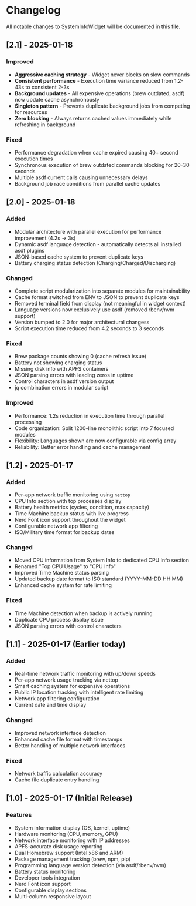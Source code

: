 # Changelog

All notable changes to SystemInfoWidget will be documented in this file.

## [2.1] - 2025-01-18

### Improved
- **Aggressive caching strategy** - Widget never blocks on slow commands
- **Consistent performance** - Execution time variance reduced from 1.2-43s to consistent 2-3s
- **Background updates** - All expensive operations (brew outdated, asdf) now update cache asynchronously
- **Singleton pattern** - Prevents duplicate background jobs from competing for resources
- **Zero blocking** - Always returns cached values immediately while refreshing in background

### Fixed
- Performance degradation when cache expired causing 40+ second execution times
- Synchronous execution of brew outdated commands blocking for 20-30 seconds
- Multiple asdf current calls causing unnecessary delays
- Background job race conditions from parallel cache updates

## [2.0] - 2025-01-18

### Added
- Modular architecture with parallel execution for performance improvement (4.2s → 3s)
- Dynamic asdf language detection - automatically detects all installed asdf plugins
- JSON-based cache system to prevent duplicate keys
- Battery charging status detection (Charging/Charged/Discharging)

### Changed
- Complete script modularization into separate modules for maintainability
- Cache format switched from ENV to JSON to prevent duplicate keys
- Removed terminal field from display (not meaningful in widget context)
- Language versions now exclusively use asdf (removed rbenv/nvm support)
- Version bumped to 2.0 for major architectural changess
- Script execution time reduced from 4.2 seconds to 3 seconds

### Fixed
- Brew package counts showing 0 (cache refresh issue)
- Battery not showing charging status
- Missing disk info with APFS containers
- JSON parsing errors with leading zeros in uptime
- Control characters in asdf version output
- jq combination errors in modular script

### Improved
- Performance: 1.2s reduction in execution time through parallel processing
- Code organization: Split 1200-line monolithic script into 7 focused modules
- Flexibility: Languages shown are now configurable via config array
- Reliability: Better error handling and cache management

## [1.2] - 2025-01-17

### Added
- Per-app network traffic monitoring using `nettop`
- CPU Info section with top processes display
- Battery health metrics (cycles, condition, max capacity)
- Time Machine backup status with live progress
- Nerd Font icon support throughout the widget
- Configurable network app filtering
- ISO/Military time format for backup dates

### Changed
- Moved CPU information from System Info to dedicated CPU Info section
- Renamed "Top CPU Usage" to "CPU Info"
- Improved Time Machine status parsing
- Updated backup date format to ISO standard (YYYY-MM-DD HH:MM)
- Enhanced cache system for rate limiting

### Fixed
- Time Machine detection when backup is actively running
- Duplicate CPU process display issue
- JSON parsing errors with control characters

## [1.1] - 2025-01-17 (Earlier today)

### Added
- Real-time network traffic monitoring with up/down speeds
- Per-app network usage tracking via nettop
- Smart caching system for expensive operations
- Public IP location tracking with intelligent rate limiting
- Network app filtering configuration
- Current date and time display

### Changed
- Improved network interface detection
- Enhanced cache file format with timestamps
- Better handling of multiple network interfaces

### Fixed
- Network traffic calculation accuracy
- Cache file duplicate entry handling

## [1.0] - 2025-01-17 (Initial Release)

### Features
- System information display (OS, kernel, uptime)
- Hardware monitoring (CPU, memory, GPU)
- Network interface monitoring with IP addresses
- APFS-accurate disk usage reporting
- Dual Homebrew support (Intel x86 and ARM)
- Package management tracking (brew, npm, pip)
- Programming language version detection (via asdf/rbenv/nvm)
- Battery status monitoring
- Developer tools integration
- Nerd Font icon support
- Configurable display sections
- Multi-column responsive layout
